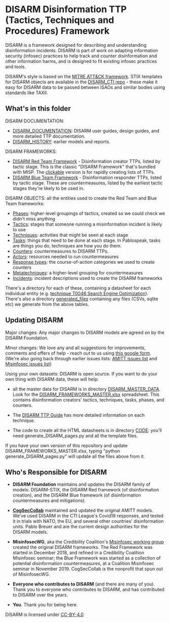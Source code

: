 # DISARM Disinformation TTP (Tactics, Techniques and Procedures) Framework

DISARM is a framework designed for describing and understanding disinformation incidents.  DISARM is part of work on adapting information security (infosec) practices to help track and counter disinformation and other information harms, and is designed to fit existing infosec practices and tools.

DISARM's style is based on the [MITRE ATT&amp;CK framework](https://github.com/mitre-attack/attack-website/). STIX templates for DISARM objects are available in the [DISARM_CTI repo](https://github.com/DISARMFoundation/DISARM_cti) - these make it easy for DISARM data to be passed between ISAOs and similar bodies using standards like TAXII.

## What's in this folder

DISARM DOCUMENTATION:
* [DISARM_DOCUMENTATION](DISARM_DOCUMENTATION): DISARM user guides, design guides, and more detailed TTP documentation.
* [DISARM_HISTORY](DISARM_DOCUMENTATION/DISARM_HISTORY): earlier models and reports.

DISARM FRAMEWORKS:
* [DISARM Red Team Framework](generated_pages/DISARM_red_framework.md) - Disinformation creator TTPs, listed by tactic stage. This is the classic "DISARM Framework" that's bundled with MISP.  The [clickable](generated_files/DISARM_red_framework_clickable.html) version is for rapidly creating lists of TTPs.
* [DISARM Blue Team Framework](generated_pages/DISARM_blue_framework.md) - Disinformation responder TTPs, listed by tactic stage. These are countermeasures, listed by the earliest tactic stages they're likely to be used in.

DISARM OBJECTS: all the entities used to create the Red Team and Blue Team frameworks:
* [Phases](generated_pages/phases_index.md): higher-level groupings of tactics, created so we could check we didn't miss anything
* [Tactics](generated_pages/tactics_index.md): stages that someone running a misinformation incident is likely to use
* [Techniques](generated_pages/techniques_index.md): activities that might be seen at each stage
* [Tasks](generated_pages/tasks_index.md): things that need to be done at each stage.  In Pablospeak, tasks are things you do, techniques are how you do them.
* [Counters](generated_pages/counters_index.md): countermeasures to DISARM TTPs.  
* [Actors](generated_pages/actors_index.md): resources needed to run countermeasures
* [Response types](generated_pages/responsetype_index.md): the course-of-action categories we used to create counters
* [Metatechniques](generated_pages/metatechniques_index.md): a higher-level grouping for countermeasures
* [Incidents](generated_pages/incidents_index.md): incident descriptions used to create the DISARM frameworks

There's a directory for each of these, containing a datasheet for each individual entity (e.g. [technique T0046 Search Engine Optimization](generated_pages/techniques/T0046.md)).  There's also a directory [generated_files](generated_files) containing any files (CSVs, sqlite etc) we generate from the above tables.

## Updating DISARM

Major changes: Any major changes to DISARM models are agreed on by the DISARM Foundation.

Minor changes: We love any and all suggestions for improvements, comments and offers of help - reach out to us using [this google form](https://docs.google.com/forms/d/e/1FAIpQLSdZuyKFp1UZzk6qUE4IN1O14HaJ-F4TH9thxR3hrRU-Mu7QUQ/viewform). (We're also going back through earlier issues lists: [AMITT issues list](https://github.com//DISARM/issues) and [Misinfosec issues list](https://github.com/misinfosecproject/DISARM_framework/issues))

Using your own datasets: DISARM is open source.  If you want to do your own thing with DISARM data, these will help:
* all the master data for DISARM is in directory [DISARM_MASTER_DATA](DISARM_MASTER_DATA). Look for the [DISARM_FRAMEWORKS_MASTER.xlsx](DISARM_MASTER_DATA/DISARM_FRAMEWORKS_MASTER.xlsx) spreadsheet. This contains disinformation creators' tactics, techniques, tasks, phases, and counters.

* The [DISARM TTP Guide](https://docs.google.com/document/d/1Kc0O7owFyGiYs8N8wSq17gRUPEDQsD5lLUL_3KGCgRE/edit#) has more detailed information on each technique.

* The code to create all the HTML datasheets is in directory [CODE](CODE): you'll need generate_DISARM_pages.py and all the template files.

If you have your own version of this repository and update DISARM_FRAMEWORKS_MASTER.xlsx, typing "python generate_DISARM_pages.py" will update all the files above from it.


## Who's Responsible for DISARM

* **DISARM Foundation** maintains and updates the DISARM family of models: DISARM-STIX, the DISARM Red framework (of disinformation creation), and the DISARM Blue framework (of disinformation countermeasures and mitigations).

* **[CogSecCollab](http://cogsec-collab.org/)** maintained and updated the original AMITT models.  We've used DISARM in the CTI League's Covid19 responses, and tested it in trials with NATO, the EU, and several other countries' disinformation units. Pablo Breuer and  are the current design authorities for the DISARM models.

* **MisinfosecWG**, aka the Credibility Coalition's [Misinfosec working group](https://github.com/credcoalition/community-site/wiki/Working-Groups) created the original DISARM frameworks. The Red Framework was started in December 2018, and refined in a Credibility Coalition Misinfosec seminar; the Blue Framework was started as a collection of potential disinformation countermeasures, at a Coalition Misinfosec seminar in November 2019. CogSecCollab is the nonprofit that spun out of MisinfosecWG.

* **Everyone who contributes to DISARM** (and there are many of you). Thank you to everyone who contributes to DISARM, and has contributed to DISARM over the years.

* **You**. Thank you for being here.

DISARM is licensed under [CC-BY-4.0](LICENSE.md)
